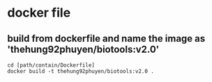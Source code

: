 # docker file

## build from dockerfile and name the image as 'thehung92phuyen/biotools:v2.0'

```
cd [path/contain/Dockerfile]
docker build -t thehung92phuyen/biotools:v2.0 .
```